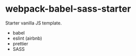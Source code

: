 # webpack-babel-sass-starter

Starter vanilla JS template.

- babel
- eslint (airbnb)
- prettier
- SASS
